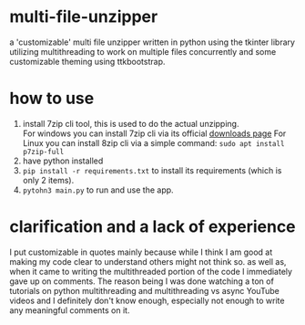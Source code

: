# multi-file-unzipper
a 'customizable' multi file unzipper written in python using the tkinter library utilizing multithreading to work on multiple files concurrently and some customizable theming using ttkbootstrap.

# how to use
1. install 7zip cli tool, this is used to do the actual unzipping. <br>
    For windows you can install 7zip cli via its official [downloads page](https://www.7-zip.org/) 
    For Linux you can install 8zip cli via a simple command: ``` sudo apt install p7zip-full ```
2. have python installed
3. ``` pip install -r requirements.txt ``` to install its requirements (which is only 2 items).
4. ``` pytohn3 main.py ``` to run and use the app.


# clarification and a lack of experience
I put customizable in quotes mainly because while I think I am good at making my code clear to understand others might not think so.
as well as, when it came to writing the multithreaded portion of the code I immediately gave up on comments. The reason being I was done watching a ton of tutorials on python multithreading and multithreading vs async YouTube videos and I definitely don't know enough, especially not enough to write any meaningful comments on it.
